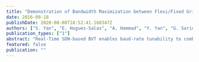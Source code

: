 ```yaml
---
title: "Demonstration of Bandwidth Maximization between Flexi/Fixed Grid Optical Networks with Real-Time BVTs"
date: 2016-09-18
publishDate: 2020-08-08T18:52:41.168347Z
authors: ["S. Yan", "E. Hugues-Salas", "A. Hammad", "Y. Yan", "G. Saridis", "S. Bidkar", "R. Nejabati", "D. Simeonidou", "A. Dupas", "P. Layec"]
publication_types: ["1"]
abstract: "Real-Time SDN-based BVT enables baud-rate tunability to combat the filtering effect of the legacy filters for interoperability between fixed-grid/flexigrid. Based on the passed filters and link-distance, SDN controller configures BVTs to maximize the link capacity."
featured: false
publication: ""
---
```


